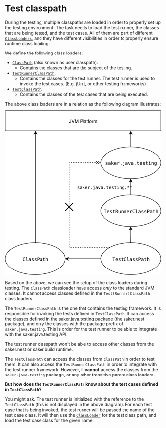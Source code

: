 # Test classpath

During the testing, multiple classpaths are loaded in order to properly set up the testing environment. The task needs to load the test runner, the classes that are being tested, and the test cases. All of them are part of different [`ClassLoaders`](https://docs.oracle.com/javase/8/docs/api/java/lang/ClassLoader.html), and they have different visibilities in order to properly ensure runtime class loading.

We define the following class loaders:

* [`ClassPath`](/taskdoc/saker.java.test.html#ClassPath) (also known as user classpath).
	* Contains the classes that are the subject of the testing.
* [`TestRunnerClassPath`](/taskdoc/saker.java.test.html#TestRunnerClassPath).
	* Contains the classes for the test runner. The test runner is used to invoke the test cases. (E.g. jUnit, or other testing frameworks)
* [`TestClassPath`](/taskdoc/saker.java.test.html#TestClassPath).
	* Contains the classes of the test cases that are being executed.

The above class loaders are in a relation as the following diagram illustrates:

![](classpath.svg)

Based on the above, we can see the setup of the class loaders during testing. The `ClassPath` classloader have access *only* to the standard JVM classes. It cannot access classes defined in the `Test(Runner)ClassPath` class loaders.

The `TestRunnerClassPath` is the one that contains the testing framework. It is responsible for invoking the tests defined in `TestClassPath`. It can access the classes defined in the saker.java.testing package (the saker.nest package), and only the classes with the package prefix of `saker.java.testing`. This is order for the test runner to be able to integrate with the saker.java.testing API.

The test runner classpath won't be able to access other classes from the saker.nest or saker.build runtime.

The `TestClassPath` can access the classes from `ClassPath` in order to test them. It can also access the `TestRunnerClassPath` in order to integrate with the test runner framework. However, it **cannot** access the classes from the `saker.java.testing` package, or any other transitive parent class loaders.

**But how does the `TestRunnerClassPath` know about the test cases defined in `TestClassPath`?**

You might ask. The test runner is initialized with the reference to the `TestClassPath` (this is not displayed in the above diagram). For each test case that is being invoked, the test runner will be passed the name of the test case class. It will then use the [`ClassLoader`](https://docs.oracle.com/javase/8/docs/api/java/lang/ClassLoader.html) for the test class path, and load the test case class for the given name.
